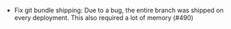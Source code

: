 - Fix git bundle shipping: Due to a bug, the entire branch was shipped on every deployment. This also required a lot of memory (#490)
